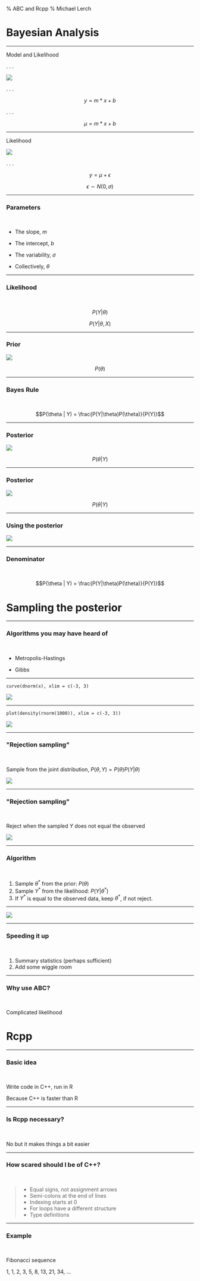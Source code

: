 % ABC and Rcpp
% Michael Lerch

Bayesian Analysis
=================

----------------------

Model and Likelihood

. . .

![](./img/model.png)

. . .

$$y = m * x + b$$

. . .

$$\mu = m * x + b$$

----------------------

Likelihood

![](./img/model.png)

. . .

$$y = \mu + \epsilon$$

$$\epsilon \sim N(0, \sigma)$$

----------------------

### Parameters ###

<br />

- The slope, $m$

- The intercept, $b$

- The variability, $\sigma$

- Collectively, $\theta$

----------------------

### Likelihood ###

<br />

$$P(Y | \theta)$$

$$P(Y | \theta, X)$$

----------------------

### Prior ###

![](./img/prior.png)

$$P(\theta)$$

----------------------

### Bayes Rule ###

<br />

$$P(\theta | Y) = \frac{P(Y|\theta)P(\theta)}{P(Y)}$$

----------------------

### Posterior ###

![](./img/prior.png)

$$P(\theta | Y)$$

----------------------

### Posterior ###

![](./img/posterior.png)

$$P(\theta | Y)$$

----------------------

### Using the posterior ###

![](./img/posterior.png)

----------------------

### Denominator ###
<br />

$$P(\theta | Y) = \frac{P(Y|\theta)P(\theta)}{P(Y)}$$

Sampling the posterior
======================

----------------------

### Algorithms you may have heard of ###

<br />

- Metropolis-Hastings

- Gibbs

----------------------

```
curve(dnorm(x), xlim = c(-3, 3)
```

![](./img/dnorm.png)

----------------------

```
plot(density(rnorm(1000)), xlim = c(-3, 3))
```

![](./img/densrnorm.png)

----------------------

### "Rejection sampling" ###

<br />

Sample from the joint distribution, $P(\theta, Y) = P(\theta)P(Y|\theta)$

![](./img/joint.png)

----------------------

### "Rejection sampling" ###

<br />

Reject when the sampled $Y$ does not equal the observed

![](./img/jointreject.png)

----------------------

### Algorithm ###

<br />

1. Sample $\theta^*$ from the prior: $P(\theta)$
2. Sample $Y^*$ from the likelihood: $P(Y|\theta^*)$
3. If $Y^*$ is equal to the observed data, keep $\theta^*$, if not reject.

----------------------

![](./img/notime.jpg)

----------------------

### Speeding it up ###

<br />

1. Summary statistics (perhaps sufficient)
2. Add some wiggle room

----------------------

### Why use ABC? ###

<br />

Complicated likelihood

Rcpp
====

----------------------

### Basic idea ###

<br />

Write code in C++, run in R

Because C++ is faster than R

----------------------

### Is Rcpp necessary? ###

<br />

No but it makes things a bit easier

----------------------

### How scared should I be of C++? ###

<br />

>- Equal signs, not assignment arrows
>- Semi-colons at the end of lines
>- Indexing starts at 0
>- For loops have a different structure
>- Type definitions

----------------------

### Example ###

<br />

Fibonacci sequence

1, 1, 2, 3, 5, 8, 13, 21, 34, ...
